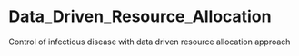 # Data_Driven_Resource_Allocation
Control of infectious disease with data driven resource allocation approach
